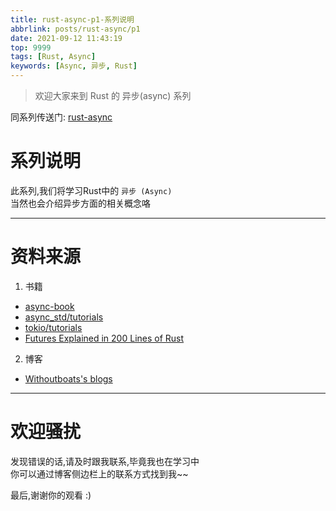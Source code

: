 ```yaml
---
title: rust-async-p1-系列说明
abbrlink: posts/rust-async/p1
date: 2021-09-12 11:43:19
top: 9999
tags: [Rust, Async]
keywords: [Async, 异步, Rust]
---
```

> 欢迎大家来到 Rust 的 异步(async) 系列  
<!-- more -->

同系列传送门: [rust-async](/categories/rust-async) 

# 系列说明
此系列,我们将学习Rust中的 `异步 (Async)`  
当然也会介绍异步方面的相关概念咯
- - - 
# 资料来源
1. 书籍  
- [async-book](https://rust-lang.github.io/async-book/**)
- [async_std/tutorials](https://book.async.rs/overview/async-std)
- [tokio/tutorials](https://tokio.rs/tokio/tutorial)
- [Futures Explained in 200 Lines of Rust](https://cfsamson.github.io/books-futures-explained/)

2. 博客
- [Withoutboats's blogs](https://without.boats/blog/)  

- - -

# 欢迎骚扰
发现错误的话,请及时跟我联系,毕竟我也在学习中  
你可以通过博客侧边栏上的联系方式找到我~~  

最后,谢谢你的观看 :)